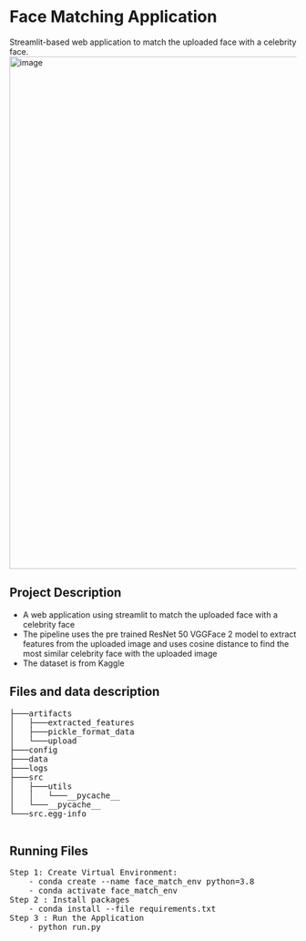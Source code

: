 # Face Matching Application

Streamlit-based web application to match the uploaded face with a celebrity face.
<img width="1600" height="900" alt="image" src="https://github.com/user-attachments/assets/c6c6df9f-f223-4286-bc1d-15f1a711ae1b" />


## Project Description
- A web application using streamlit to match the uploaded face with a celebrity face
- The pipeline uses the pre trained ResNet 50 VGGFace 2 model to extract features from the uploaded image and uses cosine distance to find the most similar celebrity face with the uploaded image
- The dataset is from Kaggle

## Files and data description

<pre>
├───artifacts
│   ├───extracted_features
│   ├───pickle_format_data
│   └───upload
├───config
├───data
├───logs
├───src
│   ├───utils
│   │   └───__pycache__
│   └───__pycache__
└───src.egg-info

</pre>

## Running Files
<pre>
Step 1: Create Virtual Environment:
    - conda create --name face_match_env python=3.8
    - conda activate face_match_env
Step 2 : Install packages
    - conda install --file requirements.txt
Step 3 : Run the Application
    - python run.py
</pre>
